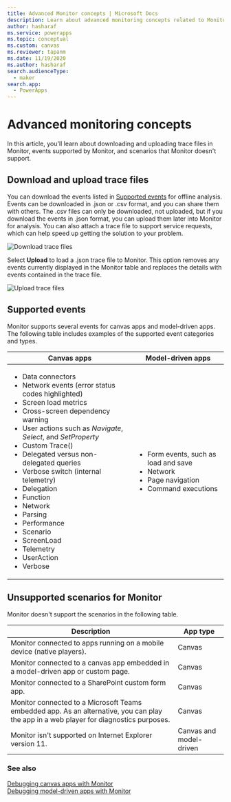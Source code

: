 ```yaml
---
title: Advanced Monitor concepts | Microsoft Docs
description: Learn about advanced monitoring concepts related to Monitor.
author: hasharaf
ms.service: powerapps
ms.topic: conceptual
ms.custom: canvas
ms.reviewer: tapanm
ms.date: 11/19/2020
ms.author: hasharaf
search.audienceType: 
  - maker
search.app: 
  - PowerApps
---
```


# Advanced monitoring concepts

In this article, you'll learn about downloading and uploading trace files in Monitor, events supported by Monitor, and scenarios that Monitor doesn't support.

## Download and upload trace files

You can download the events listed in [Supported events](#supported-events) for offline analysis.
Events can be downloaded in .json or .csv format, and you can share them with
others. The .csv files can only be downloaded, not uploaded, but if you download the events
in .json format, you can upload them later into Monitor for analysis. You can
also attach a trace file to support service requests, which can help speed up getting the solution to your problem.

![Download trace files](media/monitor/download.png "Download trace files")

Select **Upload** to load a .json trace file to Monitor. This option removes any events currently displayed in the Monitor table and replaces the details with events contained in the trace file.

![Upload trace files](media/monitor/upload.png "Upload trace files")

## Supported events

Monitor supports several events for canvas apps and model-driven apps. The following table includes examples of the supported event categories and types.

| Canvas apps | Model-driven apps |
| - | - |
| <ul> <li> Data connectors </li> <li> Network events (error status codes highlighted) </li> <li> Screen load metrics </li> <li> Cross-screen dependency warning </li> <li> User actions such as *Navigate*, *Select*, and *SetProperty* </li> <li> Custom Trace() </li> <li> Delegated versus non-delegated queries </li> <li> Verbose switch (internal telemetry) </li> <li> Delegation </li> <li> Function </li> <li> Network </li> <li> Parsing </li> <li> Performance </li> <li> Scenario </li> <li> ScreenLoad </li> <li> Telemetry </li> <li> UserAction </li> <li> Verbose </li> </ul> | <ul> <li>	Form events, such as load and save  </li> <li> Network </li> <li> Page navigation</li> <li>Command executions </li> </ul> |

## Unsupported scenarios for Monitor

Monitor doesn't support the scenarios in the following table.

|Description  |App type  |
|---------|---------|
|Monitor connected to apps running on a mobile device (native players).     |  Canvas    |
|Monitor connected to a canvas app embedded in a model-driven app or custom page.     |  Canvas       |
|Monitor connected to a SharePoint custom form app.     | Canvas        |
|Monitor connected to a Microsoft Teams embedded app. As an alternative, you can play the app in a web player for diagnostics purposes.     | Canvas        |
|Monitor isn't supported on Internet Explorer version 11.     |  Canvas and model-driven       |

### See also

[Debugging canvas apps with Monitor](monitor-canvasapps.md)  
[Debugging model-driven apps with Monitor](monitor-modelapps.md)
